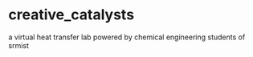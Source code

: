 # creative_catalysts
a virtual heat transfer lab powered by chemical engineering students of srmist
